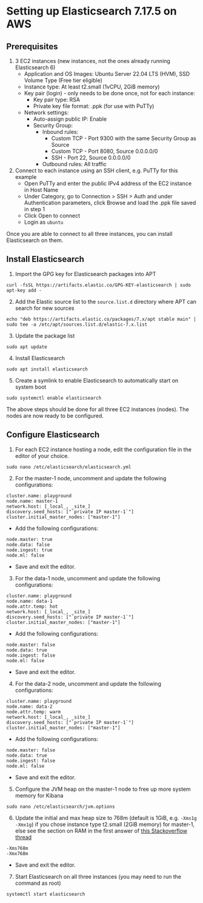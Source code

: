 # Setting up Elasticsearch 7.17.5 on AWS

## Prerequisites
1. 3 EC2 instances (new instances, not the ones already running Elasticsearch 6)
   - Application and OS Images: Ubuntu Server 22.04 LTS (HVM), SSD Volume Type (Free tier eligible)
   - Instance type: At least t2.small (1vCPU, 2GiB memory)
   - Key pair (login) - only needs to be done once, not for each instance:
     - Key pair type: RSA
     - Private key file format: .ppk (for use with PuTTy)
   - Network settings:
      - Auto-assign public IP: Enable
      - Security Group:
         - Inbound rules:
            - Custom TCP - Port 9300 with the same Security Group as Source
            - Custom TCP - Port 8080, Source 0.0.0.0/0
            - SSH - Port 22, Source 0.0.0.0/0
         - Outbound rules: All traffic
2. Connect to each instance using an SSH client, e.g. PuTTy for this example
   - Open PuTTy and enter the public IPv4 address of the EC2 instance in Host Name
   - Under Category, go to Connection > SSH > Auth and under Authentication parameters, click Browse and load the .ppk file saved in step 1
   - Click Open to connect
   - Login as `ubuntu`

Once you are able to connect to all three instances, you can install Elasticsearch on them.

## Install Elasticsearch

1. Import the GPG key for Elasticsearch packages into APT
```
curl -fsSL https://artifacts.elastic.co/GPG-KEY-elasticsearch | sudo apt-key add -
```
2. Add the Elastic source list to the `source.list.d` directory where APT can search for new sources
```
echo "deb https://artifacts.elastic.co/packages/7.x/apt stable main" | sudo tee -a /etc/apt/sources.list.d/elastic-7.x.list
```
3. Update the package list
```
sudo apt update
```
4. Install Elasticsearch
```
sudo apt install elasticsearch 
```
5. Create a symlink to enable Elasticsearch to automatically start on system boot
```
sudo systemctl enable elasticsearch
```

The above steps should be done for all three EC2 instances (nodes). The nodes are now ready to be configured.

## Configure Elasticsearch
1. For each EC2 instance hosting a node, edit the configuration file in the editor of your choice.
```
sudo nano /etc/elasticsearch/elasticsearch.yml 
```
2. For the master-1 node, uncomment and update the following configurations:
```
cluster.name: playground
node.name: master-1
network.host: [_local_, _site_]
discovery.seed_hosts: ["`private IP master-1`"]
cluster.initial_master_nodes: ["master-1"]
```
   - Add the following configurations:
```
node.master: true
node.data: false
node.ingest: true
node.ml: false
```
   - Save and exit the editor.

3. For the data-1 node, uncomment and update the following configurations:
```
cluster.name: playground
node.name: data-1
node.attr.temp: hot
network.host: [_local_, _site_]
discovery.seed_hosts: ["`private IP master-1`"]
cluster.initial_master_nodes: ["master-1"]
```
   - Add the following configurations:
```
node.master: false
node.data: true
node.ingest: false
node.ml: false
```
   - Save and exit the editor.

4. For the data-2 node, uncomment and update the following configurations:
```
cluster.name: playground
node.name: data-2
node.attr.temp: warm
network.host: [_local_, _site_]
discovery.seed_hosts: ["`private IP master-1`"]
cluster.initial_master_nodes: ["master-1"]
```
   - Add the following configurations:
```
node.master: false
node.data: true
node.ingest: false
node.ml: false
```
   - Save and exit the editor.

5. Configure the JVM heap on the master-1 node to free up more system memory for Kibana
```
sudo nano /etc/elasticsearch/jvm.options
```
6. Update the initial and max heap size to 768m (default is 1GiB, e.g. `-Xms1g` `-Xmx1g`) if you chose instance type t2.small (2GiB memory) for master-1, else see the section on RAM in the first answer of <a href="https://stackoverflow.com/a/58656748">this Stackoverflow thread</a>
```
-Xms768m
-Xmx768m
```
   - Save and exit the editor.

7. Start Elasticsearch on all three instances (you may need to run the command as root)
```
systemctl start elasticsearch
```

